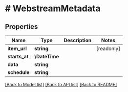 # # WebstreamMetadata

## Properties

Name | Type | Description | Notes
------------ | ------------- | ------------- | -------------
**item_url** | **string** |  | [readonly]
**starts_at** | **\DateTime** |  |
**data** | **string** |  |
**schedule** | **string** |  |

[[Back to Model list]](../../README.md#models) [[Back to API list]](../../README.md#endpoints) [[Back to README]](../../README.md)
